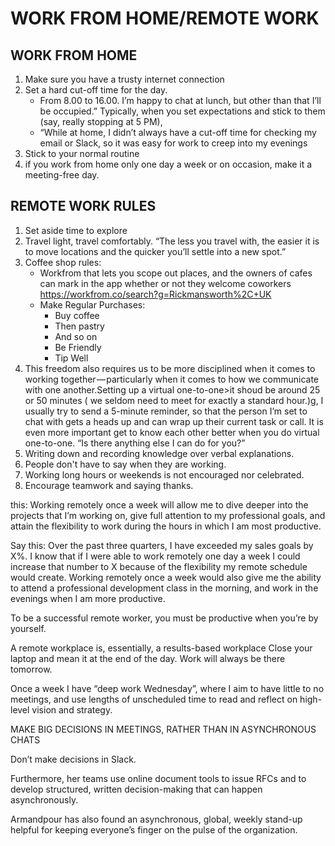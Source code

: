# WORK FROM HOME/REMOTE WORK
## WORK FROM HOME
1.  Make sure you have a trusty internet connection
2.  Set a hard cut-off time for the day.
    -   From 8.00 to 16.00. I’m happy to chat at lunch, but other than that I’ll be occupied.” Typically, when you set expectations and stick to them (say, really stopping at 5 PM), 
    -   “While at home, I didn’t always have a cut-off time for checking my email or Slack, so it was easy for work to creep into my evenings
3.  Stick to your normal routine
4.  if you work from home only one day a week or on occasion, make it a meeting-free day.

## REMOTE WORK RULES
1.  Set aside time to explore
2.  Travel light, travel comfortably. “The less you travel with, the easier it is to move locations and the quicker you’ll settle into a new spot.”
3.  Coffee shop rules:
    -   Workfrom that lets you scope out places, and the owners of cafes can mark in the app whether or not they welcome coworkers https://workfrom.co/search?g=Rickmansworth%2C+UK
    -   Make Regular Purchases: 
        -   Buy coffee
        -   Then pastry
        -   And so on
        -   Be Friendly
        -   Tip Well
4.  This freedom also requires us to be more disciplined when it comes to working together — particularly when it comes to how we communicate with one another.Setting up a virtual one-to-one>it shoud be around 25 or 50 minutes ( we seldom need to meet for exactly a standard hour.)g, I usually try to send a 5-minute reminder, so that the person I’m set to chat with gets a heads up and can wrap up their current task or call. It is even more important get to know each other better when you do virtual one-to-one. “Is there anything else I can do for you?”
5.  Writing down and recording knowledge over verbal explanations.
6.  People don't have to say when they are working.
7.  Working long hours or weekends is not encouraged nor celebrated.
8.  Encourage teamwork and saying thanks.


this: Working remotely once a week will allow me to dive deeper into the projects that I’m working on, give full attention to my professional goals, and attain the flexibility to work during the hours in which I am most productive.

Say this: Over the past three quarters, I have exceeded my sales goals by X%. I know that if I were able to work remotely one day a week I could increase that number to X because of the flexibility my remote schedule would create. Working remotely once a week would also give me the ability to attend a professional development class in the morning, and work in the evenings when I am more productive. 

To be a successful remote worker, you must be productive when you’re by yourself.

A remote workplace is, essentially, a results-based workplace
Close your laptop and mean it at the end of the day. Work will always be there tomorrow.

Once a week I have “deep work Wednesday”, where I aim to have little to no meetings, and use lengths of unscheduled time to read and reflect on high-level vision and strategy. 


MAKE BIG DECISIONS IN MEETINGS, RATHER THAN IN ASYNCHRONOUS CHATS

Don’t make decisions in Slack.

Furthermore, her teams use online document tools to issue RFCs and to develop structured, written decision-making that can happen asynchronously.

Armandpour has also found an asynchronous, global, weekly stand-up helpful for keeping everyone’s finger on the pulse of the organization.